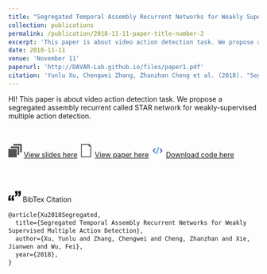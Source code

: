 ```yaml
---
title: "Segregated Temporal Assembly Recurrent Networks for Weakly Supervised Multiple Action Detection"
collection: publications
permalink: /publication/2018-11-11-paper-title-number-2
excerpt: 'This paper is about video action detection task. We propose a segregated assembly recurrent called STAR network for weakly-supervised multiple action detection.'
date: 2018-11-11
venue: 'November 11'
paperurl: 'http://DAVAR-Lab.github.io/files/paper1.pdf'
citation: 'Yunlu Xu, Chengwei Zhang, Zhanzhan Cheng et al. (2018). "Segregated Temporal Assembly Recurrent Networks for Weakly Supervised Multiple Action Detection." <i>November 11</i>. 1(1).'
---
```

HI! This paper is about video action detection task. We propose a segregated assembly recurrent called STAR network for weakly-supervised multiple action detection.

<br><br/>
<img width="27px" src="../images/slides.svg" />
[View slides here](http://DAVAR-Lab.github.io/files/AAAI2019-STAR-slides.pptx)
<img width="27px" src="../images/pdf.svg" />
[View paper here](http://DAVAR-Lab.github.io/files/paper1.pdf)
<img width="27px" src="../images/code.jpg" />
[Download code here](http://github.com/DAVAR-Lab/DAVAR-Lab.github.io)

<!-- ## Files
- Slides [Download slides here](http://DAVAR-Lab.github.io/files/AAAI2019-STAR-slides.pptx)
- Paper [Download paper here](http://DAVAR-Lab.github.io/files/paper1.pdf)
- Dataset 
- Code [Download code here](http://github.com/DAVAR-Lab/DAVAR-Lab.github.io) -->

<br><br/>

<img width="25px" src="../images/cite.svg" /> BibTex Citation
```
@article{Xu2018Segregated,
  title={Segregated Temporal Assembly Recurrent Networks for Weakly Supervised Multiple Action Detection},
  author={Xu, Yunlu and Zhang, Chengwei and Cheng, Zhanzhan and Xie, Jianwen and Wu, Fei},
  year={2018},
}
```

<!-- Recommended citation: Yunlu Xu, Chengwei Zhang, Zhanzhan Cheng et al. (2018). "Segregated Temporal Assembly Recurrent Networks for Weakly Supervised Multiple Action Detection." <i>November 11</i>. 1(1). -->
